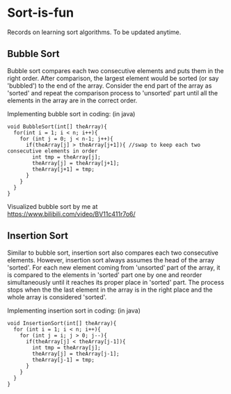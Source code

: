 # Sort-is-fun
Records on learning sort algorithms. To be updated anytime. 

## Bubble Sort
Bubble sort compares each two consecutive elements and puts them in the right order. After comparison, the largest element would be sorted (or say 'bubbled') to the end of the array. Consider the end part of the array as 'sorted' and repeat the comparison process to 'unsorted' part until all the elements in the array are in the correct order. 

Implementing bubble sort in coding: (in java)
```
void BubbleSort(int[] theArray){
  for(int i = 1; i < n; i++){
    for (int j = 0; j < n-1; j++){
      if(theArray[j] > theArray[j+1]){ //swap to keep each two consecutive elements in order
        int tmp = theArray[j];
        theArray[j] = theArray[j+1];
        theArray[j+1] = tmp;
      }
    }
  }
}
```
Visualized bubble sort by me at  https://www.bilibili.com/video/BV11c411r7o6/

## Insertion Sort
Similar to bubble sort, insertion sort also compares each two consecutive elements. However, insertion sort always assumes the head of the array 'sorted'. For each new element coming from 'unsorted' part of the array, it is compared to the elements in 'sorted' part one by one and reorder simultaneously until it reaches its proper place in 'sorted' part. The process stops when the the last element in the array is in the right place and the whole array is considered 'sorted'.

Implementing insertion sort in coding: (in java)
```
void InsertionSort(int[] theArray){
  for (int i = 1; i < n; i++){
    for (int j = i; j > 0; j--){
      if(theArray[j] < theArray[j-1]){
        int tmp = theArray[j];
        theArray[j] = theArray[j-1];
        theArray[j-1] = tmp;
      }
    }
  }
}
```
